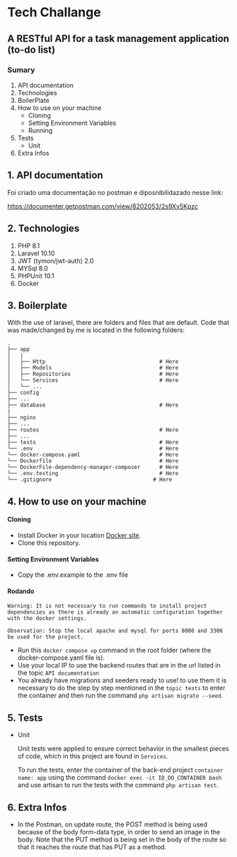 # Tech Challange

## A RESTful API for a task management application (to-do list)

### Sumary

1. API documentation
2. Technologies
3. BoilerPlate
4. How to use on your machine
    - Cloning
    - Setting Environment Variables
    - Running
5. Tests
    - Unit
6. Extra Infos

## **1. API documentation**
Foi criado uma documentação no postman e diposnibilidazado nesse link:

https://documenter.getpostman.com/view/8202053/2s9Xy5Kpzc

## **2. Technologies**
1. PHP 8.1
2. Laravel 10.10
3. JWT (tymon/jwt-auth) 2.0
4. MYSql 8.0
6. PHPUnit 10.1
7. Docker

## **3. Boilerplate**

With the use of laravel, there are folders and files that are default.
Code that was made/changed by me is located in the following folders:

```
.
├── app                    
│   |
│   ├── Http                                    # Here
│   ├── Models                                  # Here
│   ├── Repositories                            # Here
│   └── Services                                # Here
│   └── ... 
├── config
├── ...
├── database                                    # Here
|
├── nginx               
├── ...
├── routes                                      # Here
├── ...
├── tests                                       # Here
└── .env                                        # Here
└── docker-compose.yaml                         # Here
└── Dockerfile                                  # Here
└── DockerFile-dependency-manager-composer      # Here
└── .env.testing                                # Here
└── .gitignore                                # Here
```

## **4. How to use on your machine**

#### Cloning
- Install Docker in your location [Docker site](https://docs.docker.com/desktop/).
- Clone this repository.

#### Setting Environment Variables
-  Copy the .env.example to the .env file
#### Rodando

```
Warning: It is not necessary to run commands to install project dependencies as there is already an automatic configuration together with the docker settings.
```

```
Observation: Stop the local apache and mysql for ports 8080 and 3306 be used for the project.
```

- Run this `docker compose up` command in the root folder (where the docker-compose.yaml file is).
- Use your local IP to use the backend routes that are in the url listed in the topic `API documentation`
- You already have migrations and seeders ready to use! to use them it is necessary to do the step by step mentioned in the `topic tests` to enter the container and then run the command `php artisan migrate --seed`.

## **5. Tests**
- Unit

    Unit tests were applied to ensure correct behavior in the smallest pieces of code, which in this project are found in `Services`.

    To run the tests, enter the container of the back-end project `container name: app` using the command `docker exec -it ID_DO_CONTAINER bash` and use artisan to run the tests with the command `php artisan test`.


## **6. Extra Infos**

- In the Postman, on update route, the POST method is being used because of the body form-data type, in order to send an image in the body. Note that the PUT method is being set in the body of the route so that it reaches the route that has PUT as a method.